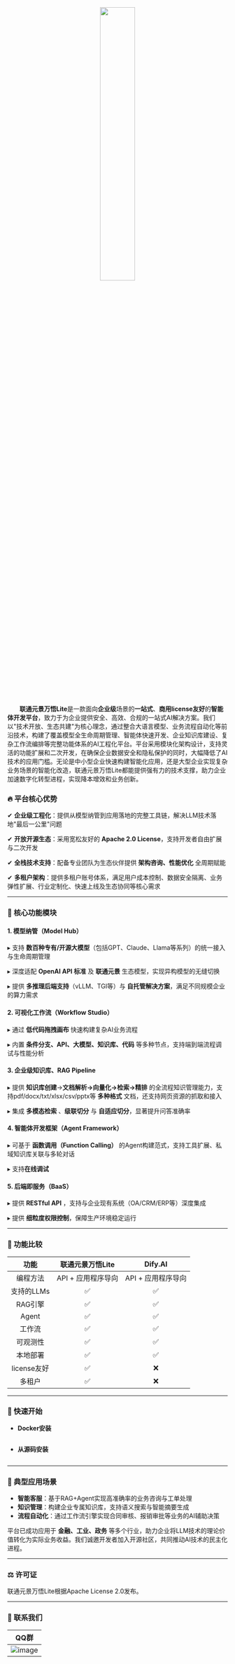 <div align="center">
  <img src="https://github.com/user-attachments/assets/86af1a7a-2a62-4271-a2b3-d6fad37215a6" style="width:40%; height:auto;" />
</div><br>

**&emsp;&emsp;联通元景万悟Lite**是一款面向**企业级**场景的**一站式**、**商用license友好**的**智能体开发平台**，致力于为企业提供安全、高效、合规的一站式AI解决方案。我们以"技术开放、生态共建"为核心理念，通过整合大语言模型、业务流程自动化等前沿技术，构建了覆盖模型全生命周期管理、智能体快速开发、企业知识库建设、复杂工作流编排等完整功能体系的AI工程化平台。平台采用模块化架构设计，支持灵活的功能扩展和二次开发，在确保企业数据安全和隐私保护的同时，大幅降低了AI技术的应用门槛。无论是中小型企业快速构建智能化应用，还是大型企业实现复杂业务场景的智能化改造，联通元景万悟Lite都能提供强有力的技术支撑，助力企业加速数字化转型进程，实现降本增效和业务创新。

### &#x1F525; 平台核心优势

✔ **企业级工程化**：提供从模型纳管到应用落地的完整工具链，解决LLM技术落地"最后一公里"问题  

✔ **开放开源生态**：采用宽松友好的 **Apache 2.0 License**，支持开发者自由扩展与二次开发  

✔ **全栈技术支持**：配备专业团队为生态伙伴提供 **架构咨询、性能优化** 全周期赋能  

✔ **多租户架构**：提供多租户账号体系，满足用户成本控制、数据安全隔离、业务弹性扩展、行业定制化、快速上线及生态协同等核心需求

---

### 🚩 核心功能模块

#### **1. 模型纳管（Model Hub）**

▸ 支持 **数百种专有/开源大模型**（包括GPT、Claude、Llama等系列）的统一接入与生命周期管理  

▸ 深度适配 **OpenAI API 标准** 及 **联通元景** 生态模型，实现异构模型的无缝切换  

▸ 提供 **多推理后端支持**（vLLM、TGI等）与 **自托管解决方案**，满足不同规模企业的算力需求  

#### **2. 可视化工作流（Workflow Studio）**

▸ 通过 **低代码拖拽画布** 快速构建复杂AI业务流程  

▸ 内置 **条件分支、API、大模型、知识库、代码** 等多种节点，支持端到端流程调试与性能分析  

#### **3. 企业级知识库、RAG Pipeline**

▸ 提供 **知识库创建**→**文档解析→向量化→检索→精排** 的全流程知识管理能力，支持pdf/docx/txt/xlsx/csv/pptx等 **多种格式** 文档，还支持网页资源的抓取和接入

▸ 集成 **多模态检索** 、**级联切分** 与 **自适应切分**，显著提升问答准确率

#### **4. 智能体开发框架（Agent Framework）**

▸ 可基于 **函数调用（Function Calling）** 的Agent构建范式，支持工具扩展、私域知识库关联与多轮对话

▸ 支持**在线调试**  

#### **5. 后端即服务（BaaS）**

▸ 提供 **RESTful API** ，支持与企业现有系统（OA/CRM/ERP等）深度集成  

▸ 提供 **细粒度权限控制**，保障生产环境稳定运行  

---

### &#x1F4E2; 功能比较

| 功能        | 联通元景万悟Lite     | Dify.AI      |
|:---------:|:------------:|:------------:|
| 编程方法      | API + 应用程序导向 | API + 应用程序导向 |
| 支持的LLMs   | ✅            | ✅            |
| RAG引擎     | ✅            | ✅            |
| Agent     | ✅            | ✅            |
| 工作流       | ✅            | ✅            |
| 可观测性      | ✅            | ✅            |
| 本地部署      | ✅            | ✅            |
| license友好 | ✅            | ❌            |
| 多租户       | ✅            | ❌            |

------

### 🚀 快速开始
- **Docker安装**
```bash

```

- **从源码安装**
```bash

```

------

### &#x1F3AF; 典型应用场景

- **智能客服**：基于RAG+Agent实现高准确率的业务咨询与工单处理  
- **知识管理**：构建企业专属知识库，支持语义搜索与智能摘要生成  
- **流程自动化**：通过工作流引擎实现合同审核、报销审批等业务的AI辅助决策  

平台已成功应用于 **金融、工业、政务** 等多个行业，助力企业将LLM技术的理论价值转化为实际业务收益。我们诚邀开发者加入开源社区，共同推动AI技术的民主化进程。  

------



### ⚖️ 许可证
联通元景万悟Lite根据Apache License 2.0发布。

------

### &#x1F4E9; 联系我们

| QQ群 |
| ---  |
| ![image](https://github.com/user-attachments/assets/a31f1f6d-4db5-47cc-bb85-2ea9310a74b9) |

